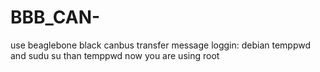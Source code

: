 # BBB_CAN-
use beaglebone black canbus transfer message
loggin: debian temppwd
and sudu su 
than temppwd
now you are using root 

